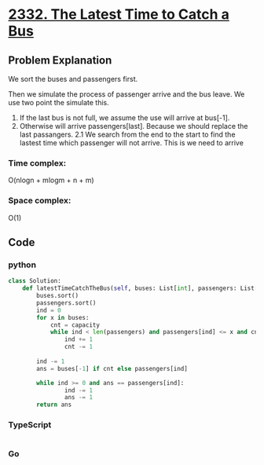 # [2332. The Latest Time to Catch a Bus](https://leetcode.cn/problems/the-latest-time-to-catch-a-bus/description/)

## Problem Explanation
We sort the buses and passengers first.

Then we simulate the process of passenger arrive and the bus leave. We use two point the simulate this.

1. If the last bus is not full, we assume the use will arrive at bus[-1]. 
2. Otherwise will arrive passengers[last]. Because we should replace the last passangers.
2.1 We search from the end to the start to find the lastest time which passenger will not arrive. This is we need to arrive
### Time complex:
O(nlogn + mlogm + n + m)
### Space complex:
O(1)
## Code

### python
```python
class Solution:
    def latestTimeCatchTheBus(self, buses: List[int], passengers: List[int], capacity: int) -> int:
        buses.sort()
        passengers.sort()
        ind = 0
        for x in buses:
            cnt = capacity
            while ind < len(passengers) and passengers[ind] <= x and cnt:
                ind += 1
                cnt -= 1
        
        ind -= 1
        ans = buses[-1] if cnt else passengers[ind]

        while ind >= 0 and ans == passengers[ind]:
                ind -= 1
                ans -= 1
        return ans

```

### TypeScript
```TypeScript


```

### Go
```go
```